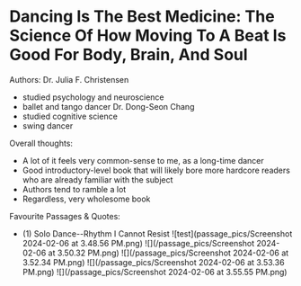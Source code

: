 # Dancing Is The Best Medicine: The Science Of How Moving To A Beat Is Good For Body, Brain, And Soul
Authors:
Dr. Julia F. Christensen
- studied psychology and neuroscience
- ballet and tango dancer
Dr. Dong-Seon Chang
- studied cognitive science
- swing dancer

Overall thoughts:
- A lot of it feels very common-sense to me, as a long-time dancer
- Good introductory-level book that will likely bore more hardcore readers who are already familiar with the subject
- Authors tend to ramble a lot
- Regardless, very wholesome book

Favourite Passages & Quotes:
- (1) Solo Dance--Rhythm I Cannot Resist
  ![test](passage_pics/Screenshot 2024-02-06 at 3.48.56 PM.png)
  ![](/passage_pics/Screenshot 2024-02-06 at 3.50.32 PM.png)
  ![](/passage_pics/Screenshot 2024-02-06 at 3.52.34 PM.png)
  ![](/passage_pics/Screenshot 2024-02-06 at 3.53.36 PM.png)
  ![](/passage_pics/Screenshot 2024-02-06 at 3.55.55 PM.png)